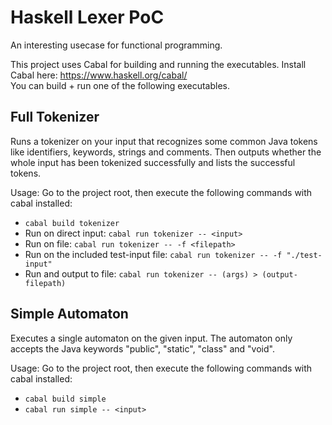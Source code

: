 # Haskell Lexer PoC
An interesting usecase for functional programming.

This project uses Cabal for building and running the executables.
Install Cabal here: https://www.haskell.org/cabal/ \
You can build + run one of the following executables.

## Full Tokenizer
Runs a tokenizer on your input that recognizes some common Java tokens like identifiers, keywords, strings and comments.
Then outputs whether the whole input has been tokenized successfully and lists the successful tokens.

Usage:
Go to the project root, then execute the following commands with cabal installed:
- `cabal build tokenizer`
- Run on direct input: `cabal run tokenizer -- <input>`
- Run on file: `cabal run tokenizer -- -f <filepath>`
- Run on the included test-input file: `cabal run tokenizer -- -f "./test-input"`
- Run and output to file: `cabal run tokenizer -- (args) > (output-filepath)`

## Simple Automaton
Executes a single automaton on the given input.
The automaton only accepts the Java keywords "public", "static", "class" and "void".

Usage:
Go to the project root, then execute the following commands with cabal installed:
- `cabal build simple`
- `cabal run simple -- <input>`
